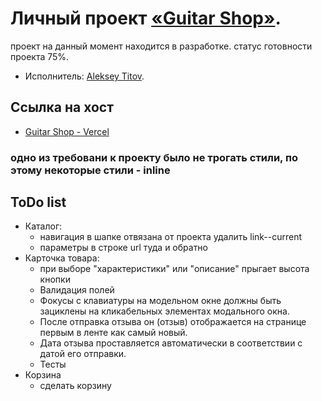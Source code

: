 # Личный проект [«Guitar Shop»](https://guitar-shop-titov.vercel.app/).
проект на данный момент находится в разработке.
статус готовности проекта 75%.

* Исполнитель: [Aleksey Titov](https://up.htmlacademy.ru/react/8/user/1679727).

## Ссылка на хост
- [Guitar Shop - Vercel](https://guitar-shop-titov.vercel.app)

### одно из требовани к проекту было не трогать стили, по этому некоторые стили - inline

## ToDo list
- Каталог:
  - навигация в шапке отвязана от проекта удалить link--current
  - параметры в строке url туда и обратно
- Карточка товара:
  - при выборе "характеристики" или "описание" прыгает высота кнопки
  - Валидация полей
  - Фокусы с клавиатуры на модельном окне должны быть зациклены на кликабельных элементах модального окна. 
  - После отправка отзыва он (отзыв) отображается на странице первым в ленте как самый новый.
  - Дата отзыва проставляется автоматически в соответствии с датой его отправки.
  - Тесты
- Корзина
  - сделать корзину
